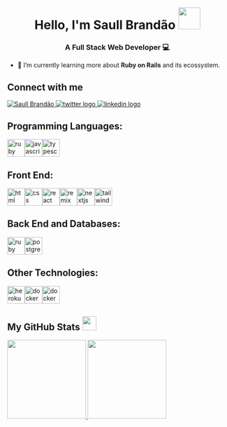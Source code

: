 <h1 align="center"> Hello, I'm Saull Brandão <img src = "https://raw.githubusercontent.com/MartinHeinz/MartinHeinz/master/wave.gif" width=50px height=50px> </h1>
<h3 align="center">A Full Stack Web Developer 💻</h3>

- 🌱 I’m currently learning more about **Ruby on Rails** and its ecossystem.

<h2> Connect with me</h2>
<a href="https://www.saull.com.br">
    <img alt="Saull Brandão" src="https://img.shields.io/badge/-saull.com.br-1a1a1a?style=flat&logo=googlechrome&logoColor=white" />
</a>
<a href="https://www.twitter.com/saullbrandao/">
    <img alt="twitter logo" src="https://img.shields.io/badge/-saullbrandao-1DA1F2?style=flat&logo=Twitter&logoColor=white" />
</a>
<a href="https://www.linkedin.com/in/saullbrandao/">
    <img alt="linkedin logo" src="https://img.shields.io/badge/-saullbrandao-0A66C2?style=flat&logo=Linkedin&logoColor=white" />
</a>

<h2 align="left">Programming Languages:</h2>
<div style="display: flex">
    <img width='40px' src='https://raw.githubusercontent.com/rahulbanerjee26/githubAboutMeGenerator/main/icons/ruby.svg' alt="ruby">
    <img width='40px' src='https://raw.githubusercontent.com/rahulbanerjee26/githubAboutMeGenerator/main/icons/javascript.svg' alt="javascript">
    <img width='40px' src='https://raw.githubusercontent.com/rahulbanerjee26/githubAboutMeGenerator/main/icons/typescript.svg' alt="typescript">
</div>

<h2 align="left">Front End:</h2>
<div style="display: flex">
    <img width='40px' src='https://raw.githubusercontent.com/rahulbanerjee26/githubAboutMeGenerator/main/icons/html.svg' alt='html'>
    <img width='40px' src='https://raw.githubusercontent.com/rahulbanerjee26/githubAboutMeGenerator/main/icons/css.svg' alt='css'>
    <img width='40px' src='https://raw.githubusercontent.com/rahulbanerjee26/githubAboutMeGenerator/main/icons/reactjs.svg' alt='react'>
    <img width='40px' src='https://avatars.githubusercontent.com/u/64235328' alt='remix'>
    <img width='40px' src='https://assets.vercel.com/image/upload/q_auto/front/assets/design/nextjs-white-logo.svg' alt='nextjs'>
    <img width='40px' src='https://raw.githubusercontent.com/rahulbanerjee26/githubAboutMeGenerator/main/icons/tailwind.svg' alt='tailwind'>
    
</div>

<h2 align="left">Back End and Databases:</h2>
<div style="display: flex">
    <img width ='40px' src ='https://raw.githubusercontent.com/rahulbanerjee26/githubAboutMeGenerator/main/icons/rails.svg' alt='ruby on rails'>
    <img width ='40px' src ='https://raw.githubusercontent.com/rahulbanerjee26/githubProfileReadmeGenerator/main/icons/postgresql.svg' alt='postgresql'>
</div>

<h2 align="left">Other Technologies:</h2>
<div style="display: flex">
    <img width ='40px' src ='https://raw.githubusercontent.com/rahulbanerjee26/githubProfileReadmeGenerator/main/icons/heroku.svg' alt='heroku'>
    <img width ='40px' src ='https://raw.githubusercontent.com/rahulbanerjee26/githubProfileReadmeGenerator/main/icons/docker.svg' alt='docker'>
    <img width ='40px' src ='https://git-scm.com/images/logos/downloads/Git-Icon-1788C.png' alt='docker'>
</div>

<h2> My GitHub Stats <img src='https://media1.giphy.com/media/du3J3cXyzhj75IOgvA/giphy.gif?cid=ecf05e47x2g034i9pzwtzzsd3xgg2w9nr94t4tflbbgo3008&rid=giphy.gif' width=32px  height=32px> </h2>

<div>
  <a href="https://github.com/saullbrandao">
  <img height="180em" src="https://github-readme-stats.vercel.app/api?username=saullbrandao&show_icons=true&t&bg_color=080808&text_color=f5f5f5&icon_color=2196F3&title_color=2196F3&include_all_commits=true&count_private=true"/>
  <img height="180em" src="https://github-readme-stats.vercel.app/api/top-langs/?username=saullbrandao&layout=compact&bg_color=080808&text_color=f5f5f5&icon_color=2196F3&title_color=2196F3"/>
<div>
